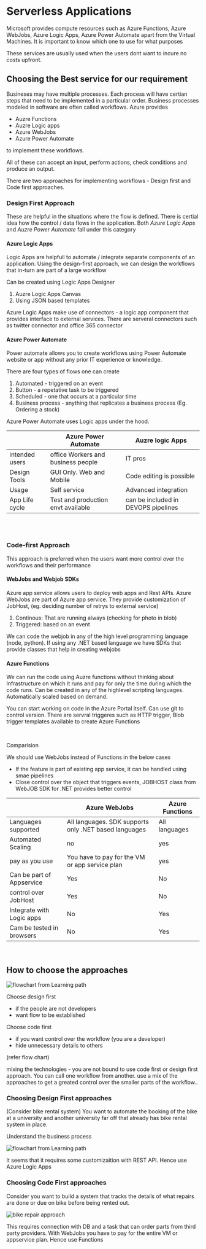 # Serverless Applications

Microsoft provides compute resources such as Azure Functions, Azure WebJobs, Azure Logic Apps, Azure Power Automate apart from the Virtual Machines. It is important to know which one to use for what purposes

These services are usually used when the users dont want to incure no costs upfront.

## Choosing the Best service for our requirement

Busineses may have multiple processes. Each process will have certian steps that need to be implemented in a particular order. Business processes modeled in software are often called workflows. Azure provides

- Auzre Functions
- Auzre Logic apps
- Azure WebJobs
- Azure Power Automate

to implement these workflows.

All of these can accept an input, perform actions, check conditions and produce an output.

There are two approaches for implementing workflows - Design first and Code first approaches.

### Design First Approach

These are helpful in the situations where the flow is defined. There is certial idea how the control / data flows in the application. Both _Azure Logic Apps_ and _Auzre Power Automate_ fall under this category

#### Azure Logic Apps

Logic Apps are helpfull to automate / integrate separate components of an application. Using the design-first approach, we can design the workflows that in-turn are part of a large workflow

Can be created using Logic Apps Designer

1. Auzre Logic Apps Canvas
2. Using JSON based templates

Azure Logic Apps make use of connectors - a logic app component that provides interface to external services. There are serveral connectors such as twitter connector and office 365 connector

#### Azure Power Automate

Power automate allows you to create workflows using Power Automate website or app without any prior IT experience or knowledge.

There are four types of flows one can create

1. Automated - triggered on an event
2. Button - a repetative task to be triggered
3. Scheduled - one that occurs at a particular time
4. Business process - anything that replicates a business process (Eg. Ordering a stock)

Azure Power Automate uses Logic apps under the hood.

|                | Azure Power Automate               | Auzre logic Apps                    |
| -------------- | ---------------------------------- | ----------------------------------- |
| intended users | office Workers and business people | IT pros                             |
| Design Tools   | GUI Only. Web and Mobile           | Code editing is possible            |
| Usage          | Self service                       | Advanced integration                |
| App Life cycle | Test and production envt available | can be included in DEVOPS pipelines |

<br />
<br />

### Code-first Approach

This approach is preferred when the users want more control over the workflows
and their performance

#### WebJobs and Webjob SDKs

Azure app service allows users to deploy web apps and Rest APIs. Azure WebJobs are part of Azure app service. They provide customization of JobHost, (eg. deciding number of retrys to external service)

1. Continous: That are running always (checking for photo in blob)
2. Triggered: based on an event

We can code the webjob in any of the high level programming language (node, python). If using any .NET based language we have SDKs that provide classes that help in creating webjobs

#### Azure Functions

We can run the code using Auzre functions without thinking about Infrastructure on which it runs and pay for only the time during which the code runs. Can be created in any of the highlevel scripting languages. Automatically scaled based on demand.

You can start working on code in the Azure Portal itself. Can use git to control version. There are servral triggeres such as HTTP trigger, Blob trigger templates available to create Azure Functions

<br />

Comparision

We should use WebJobs instead of Functions in the below cases

- If the feature is part of existing app service, it can be handled using smae pipelines
- Close control over the object that triggers events, JOBHOST class from WebJOB SDK for .NET provides better control

|                           | Azure WebJobs                                         | Azure Functions |
| ------------------------- | ----------------------------------------------------- | --------------- |
| Languages supported       | All languages. SDK supports only .NET based languages | All languages   |
| Automated Scaling         | no                                                    | yes             |
| pay as you use            | You have to pay for the VM or app service plan        | yes             |
| Can be part of Appservice | Yes                                                   | No              |
| control over JobHost      | Yes                                                   | No              |
| Integrate with Logic apps | No                                                    | Yes             |
| Cam be tested in browsers | No                                                    | Yes             |

 <br />

## How to choose the approaches

![flowchart from Learning path](https://docs.microsoft.com/en-us/learn/modules/choose-azure-service-to-integrate-and-automate-business-processes/media/3-service-choice-flow-diagram.png)

Choose design first

- if the people are not developers
- want flow to be established

Choose code first

- if you want control over the workflow (you are a developer)
- hide unnecessary details to others

(refer flow chart)

mixing the technologies - you are not bound to use code first or design first approach. You can call one workflow from another. use a mix of the approaches to get a greated control over the smaller parts of the workflow..

### Choosing Design First approaches

(Consider bike rental system)
You want to automate the booking of the bike at a university and another university far off that already has bike rental system in place.

Understand the business process

![flowchart from Learning path](https://docs.microsoft.com/en-us/learn/modules/choose-azure-service-to-integrate-and-automate-business-processes/media/4-bike-hire-workflow.png)

It seems that it requires some customizaition with REST API. Hence use Azure Logic Apps

### Choosing Code First approaches

Consider you want to build a system that tracks the details of what repairs are done or due on bike before being rented out.

![bike repair approach](https://docs.microsoft.com/en-us/learn/modules/choose-azure-service-to-integrate-and-automate-business-processes/media/5-bike-maintenance-workflow.png)

This requires connection with DB and a task that can order parts from third party providers. With WebJobs you have to pay for the entire VM or appservice plan. Hence use Functions
